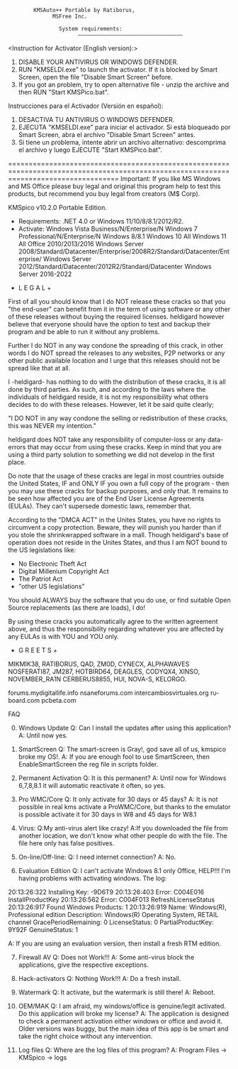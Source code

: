 			KMSAuto++ Portable by Ratiborus, 
 				  MSFree Inc. 

          			System requirements: 
                          —————————————————————————————————

<Instruction for Activator (English version):>

1. DISABLE YOUR ANTIVIRUS OR WINDOWS DEFENDER.
2. RUN "KMSELDI.exe" to launch the activator. If it is blocked by Smart Screen, open the file "Disable Smart Screen" before.
3. If you got an problem, try to open alternative file - unzip the archive and then RUN "Start KMSPico.bat".



Instrucciones para el Activador (Versión en español):

1. DESACTIVA TU ANTIVIRUS O WINDOWS DEFENDER.
2. EJECUTA "KMSELDI.exe" para iniciar el activador. Si está bloqueado por Smart Screen, abra el archivo "Disable Smart Screen" antes.
3. Si tiene un problema, intente abrir un archivo alternativo: descomprima el archivo y luego EJECUTE "Start KMSPico.bat".


=======================================================================================================================================
Important: If you like MS Windows and MS Office please buy legal and original this program help to test this products, but recommend you buy legal from creators (M$ Corp).
			
KMSpico v10.2.0 Portable Edition.

- Requirements: .NET 4.0 or Windows 11/10/8/8.1/2012/R2.
- Activate: Windows Vista Business/N/Enterprise/N
			Windows 7 Professional/N/Enterprise/N
			Windows 8/8.1
			Windows 10 All
			Windows 11 All
			Office 2010/2013/2016
			Windows Server 2008/Standard/Datacenter/Enterprise/2008R2/Standard/Datacenter/Enterprise/
			Windows Server 2012/Standard/Datacenter/2012R2/Standard/Datacenter
			Windows Server 2016-2022

+ L E G A L +

First of all you should know that I do NOT release these cracks
so that you "the end-user" can benefit from it in the term of
using software or any other of these releases without buying
the required licenses. heldigard however believe that everyone
should have the option to test and backup their program and be
able to run it without any problems.

Further I do NOT in any way condone the spreading of this
crack, in other words I do NOT spread the releases to any
websites, P2P networks or any other public available location
and I urge that this releases should not be spread like that
at all.

I -heldigard- has nothing to do with the distribution of these
cracks, it is all done by third parties. As such, and
according to the laws where the individuals of heldigard reside,
it is not my responsibility what others decides to do with
these releases. However, let it be said quite clearly;

"I DO NOT in any way condone the selling or redistribution
of these cracks, this was NEVER my intention."

heldigard does NOT take any responsibility of computer-loss
or any data-errors that may occur from using these cracks.
Keep in mind that you are using a third party solution to
something we did not develop in the first place.

Do note that the usage of these cracks are legal in most
countries outside the United States, IF and ONLY IF you own a
full copy of the program - then you may use these cracks
for backup purposes, and only that. It remains to be seen how
affected you are of the End User License Agreements (EULAs).
They can't supersede domestic laws, remember that.

According to the "DMCA ACT" in the Unites States, you have no
rights to circumvent a copy protection. Beware, they will
punish you harder than if you stole the shrinkwrapped software
in a mall. Though heldigard's base of operation does not reside
in the Unites States, and thus I am NOT bound to the
US legislations like:

* No Electronic Theft Act
* Digital Millenium Copyright Act
* The Patriot Act
* "other US legislations"

You should ALWAYS buy the software that you do use, or find
suitable Open Source replacements (as there are loads), I do!

By using these cracks you automatically agree
to the written agreement above, and thus the responsibility
regarding whatever you are affected by any EULAs is
with YOU and YOU only.

+ G R E E T S +

MIKMIK38, RATIBORUS, QAD, ZM0D, CYNECX, ALPHAWAVES
NOSFERATI87, JM287, HOTBIRD64, DEAGLES, CODYQX4, XINSO, NOVEMBER_RA1N
CERBERUS8855, HUI, NOVA-S, KELORGO.

forums.mydigitallife.info
nsaneforums.com
intercambiosvirtuales.org
ru-board.com
pcbeta.com

FAQ

0. Windows Update
Q: Can I install the updates after using this application?
A: Until now yes.

1. SmartScreen
Q: The smart-screen is Gray!, god save all of us, kmspico broke my OS!.
A: If you are enough fool to use SmartScreen, then EnableSmartScreen the reg file in scripts folder.

2. Permanent Activation
Q: It is this permanent?
A: Until now for Windows 6,7,8,8.1 it will automatic reactivate it often, so yes.

3. Pro WMC/Core
Q: It only activate for 30 days or 45 days?
A: It is not possible in real kms activate a ProWMC/Core, but thanks to the emulator is possible activate it for 30 days in W8 and 45 days for W8.1

4. Virus:
Q:My anti-virus alert like crazy!
A:If you downloaded the file from another location, we don't know what other people do with the file. The file here only has false positives.

5. On-line/Off-line:
Q: I need internet connection?
A: No.

6. Evaluation Edition
Q: I can't activate Windows 8.1 only Office, HELP!!!
I'm having problems with activating windows.
The log:

20:13:26:322 Installing Key: -9D6T9 
20:13:26:403 Error: C004E016 InstallProductKey 
20:13:26:562 Error: C004F013 RefreshLicenseStatus 
20:13:26:917 Found Windows Products: 1 
20:13:26:919 Name: Windows(R), Professional edition
Description: Windows(R) Operating System, RETAIL channel
GracePeriodRemaining: 0
LicenseStatus: 0
PartialProductKey: 9Y92F
GenuineStatus: 1

A: If you are using an evaluation version, then install a fresh RTM edition.


7. Firewall AV
Q: Does not Work!!!
A: Some anti-virus block the applications, give the respective exceptions.

8. Hack-activators
Q: Nothing Work!!!
A: Do a fresh install.

9. Watermark
Q: It activate, but the watermark is still there!
A: Reboot.

10. OEM/MAK
Q: I am afraid, my windows/office is genuine/legit activated. Do this application will broke my license? 
A: The application is designed to check a permanent activation either windows or office and avoid it. Older versions was buggy, but the main idea of this app is be smart and take the right choice without any intervention.

11. Log files
Q: Where are the log files of this program?
A: Program Files -> KMSpico -> logs



